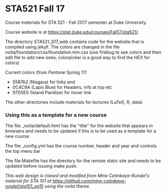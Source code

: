 STA521 Fall 17
===========

Course materials for STA 521 - Fall 2017 semester at Duke University.

Course website is at https://stat.duke.edu/courses/Fall17/sta521/.



The directory STA521_S17_web contains code for the website that is
compiled using jekyll.  The colors are changed in the file
noita/foundation/css/foundation.min.css
(use firebug to see colors and then edit file to add new ones;
colorpicker is a good way to find the HEX for colors)

Current colors (from Pantone Spring 17)
* 5587A2 (Niagara) for links and
* 0C4C8A (Lapis Blue) for Headers, info at top etc
* 97D5E0 (Island Paridise) for hover link 


The other directories include materials for lectures (LaTeX, R, data)


### Using this as a template for a new course

The file _noita/default.html has the "title" for the website that
appears in browsers and needs to be updated if this is to be used as a
template for a new course

The file _config.yml has the course number, header and year and
controls the top menu bar

The file Makefile has the directory for the remote static site and
needs to be updated before issuing make push.

_This web design is cloned and modifed from Mine Cetinkaya-Rundel's
material for STA 101 at
https://github.com/mine-cetinkaya-rundel/sta101_sp15 using the noita theme._


